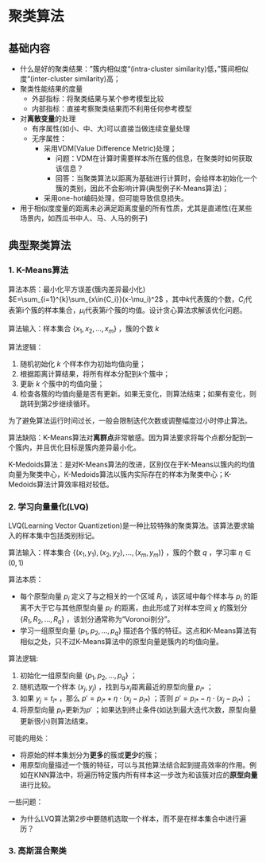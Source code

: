 # 聚类算法

## 基础内容

* 什么是好的聚类结果：”簇内相似度“(intra-cluster similarity)低，”簇间相似度“(inter-cluster similarity)高；
* 聚类性能结果的度量  
  * 外部指标：将聚类结果与某个参考模型比较
  * 内部指标：直接考察聚类结果而不利用任何参考模型
* 对**离散变量**的处理
  * 有序属性(如小、中、大)可以直接当做连续变量处理
  * 无序属性：
    * 采用VDM(Value Difference Metric)处理；
      * 问题：VDM在计算时需要样本所在簇的信息，在聚类时如何获取该信息？
      * 回答：当聚类算法以距离为基础进行计算时，会给样本初始化一个簇的类别，因此不会影响计算(典型例子K-Means算法)；
    * 采用one-hot编码处理，但可能导致信息损失。
* 用于相似度度量的距离未必满足距离度量的所有性质，尤其是直递性(在某些场景内，如西瓜书中人、马、人马的例子)

## 典型聚类算法

### 1. K-Means算法

算法本质：最小化平方误差(簇内差异最小化) $E=\sum_{i=1}^{k}\sum_{x\in{C_i}}(x-\mu_i)^2$ ，其中$k$代表簇的个数，$C_i$代表第i个簇的样本集合，$\mu_i$代表第$i$个簇的均值。设计贪心算法求解该优化问题。

算法输入：样本集合 $\{x_1,x_2,...,x_m\}$ ，簇的个数 $k$

算法逻辑：


1. 随机初始化 $k$ 个样本作为初始均值向量；
2. 根据距离计算结果，将所有样本分配到$k$个簇中；
3. 更新 $k$ 个簇中的均值向量；
4. 检查各簇的均值向量是否有更新。如果无变化，则算法结束；如果有变化，则跳转到第2步继续循环。

为了避免算法运行时间过长，一般会限制迭代次数或调整幅度过小时停止算法。

算法缺陷：K-Means算法对**离群点**非常敏感。因为算法要求将每个点都分配到一个簇内，并且优化目标是簇内差异最小化。

K-Medoids算法：是对K-Means算法的改进，区别仅在于K-Means以簇内的均值向量为聚类中心，K-Medoids算法以簇内实际存在的样本为聚类中心；K-Medoids算法计算效率相对较低。

### 2. 学习向量量化(LVQ)

LVQ(Learning Vector Quantizetion)是一种比较特殊的聚类算法。该算法要求输入的样本集中包括类别标记。

算法输入：样本集合 $\{(x_1,y_1),(x_2,y_2),...,(x_m,y_m)\}$ ，簇的个数 $q$ ，学习率 $\eta\in(0,1)$

算法本质：

* 每个原型向量 $p_i$ 定义了与之相关的一个区域 $R_i$ ，该区域中每个样本与 $p_i$ 的距离不大于它与其他原型向量 $p_{i'}$ 的距离，由此形成了对样本空间 $\chi$ 的簇划分 $\{R_1,R_2,...,R_q\}$ ，该划分通常称为“Voronoi剖分”。
* 学习一组原型向量 $\{p_1,p_2,...,p_q\}$ 描述各个簇的特征。这点和K-Means算法有相似之处，只不过K-Means算法中的原型向量是簇内的均值向量。

算法逻辑:

1. 初始化一组原型向量 $\{p_1,p_2,...,p_q\}$ ；
2. 随机选取一个样本 $(x_j,y_j)$ ，找到与$x_j$距离最近的原型向量 $p_{i*}$ ；
3. 如果 $y_j=t_{i*}$ ，那么 $p'=p_{i*}+\eta\cdot(x_j-p_{i*})$ ；否则 $p'=p_{i*}-\eta\cdot(x_j-p_{i*})$ ；
4. 将原型向量 $p_{i*}$更新为$p'$ ；如果达到终止条件(如达到最大迭代次数，原型向量更新很小)则算法结束。

可能的用处：

* 将原始的样本集划分为**更多**的簇或**更少**的簇；
* 用原型向量描述一个簇的特征，可以与其他算法结合起到提高效率的作用。例如在KNN算法中，将遍历特定簇内所有样本这一步改为和该簇对应的**原型向量**进行比较。

一些问题：

* 为什么LVQ算法第2步中要随机选取一个样本，而不是在样本集合中进行遍历？

### 3. 高斯混合聚类
